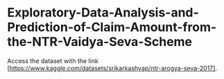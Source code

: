 # Exploratory-Data-Analysis-and-Prediction-of-Claim-Amount-from-the-NTR-Vaidya-Seva-Scheme

Access the dataset with the link [https://www.kaggle.com/datasets/srikarkashyap/ntr-arogya-seva-2017].